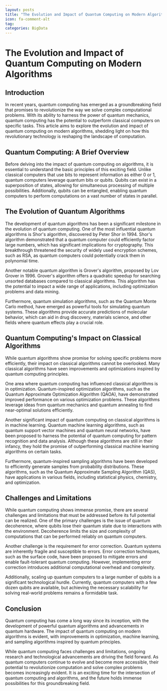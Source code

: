 ```yaml
---
layout: posts
title: "The Evolution and Impact of Quantum Computing on Modern Algorithms"
icon: fa-comment-alt
tag:      
categories: BigData
---
```



# The Evolution and Impact of Quantum Computing on Modern Algorithms

## Introduction

In recent years, quantum computing has emerged as a groundbreaking field that promises to revolutionize the way we solve complex computational problems. With its ability to harness the power of quantum mechanics, quantum computing has the potential to outperform classical computers on specific tasks. This article aims to explore the evolution and impact of quantum computing on modern algorithms, shedding light on how this revolutionary technology is reshaping the landscape of computation.

## Quantum Computing: A Brief Overview

Before delving into the impact of quantum computing on algorithms, it is essential to understand the basic principles of this exciting field. Unlike classical computers that use bits to represent information as either 0 or 1, quantum computers leverage quantum bits or qubits. Qubits can exist in a superposition of states, allowing for simultaneous processing of multiple possibilities. Additionally, qubits can be entangled, enabling quantum computers to perform computations on a vast number of states in parallel.

## The Evolution of Quantum Algorithms

The development of quantum algorithms has been a significant milestone in the evolution of quantum computing. One of the most influential quantum algorithms is Shor's algorithm, discovered by Peter Shor in 1994. Shor's algorithm demonstrated that a quantum computer could efficiently factor large numbers, which has significant implications for cryptography. This breakthrough threatened the security of widely used encryption schemes, such as RSA, as quantum computers could potentially crack them in polynomial time.

Another notable quantum algorithm is Grover's algorithm, proposed by Lov Grover in 1996. Grover's algorithm offers a quadratic speedup for searching unsorted databases compared to classical algorithms. This algorithm has the potential to impact a wide range of applications, including optimization problems and data mining.

Furthermore, quantum simulation algorithms, such as the Quantum Monte Carlo method, have emerged as powerful tools for simulating quantum systems. These algorithms provide accurate predictions of molecular behavior, which can aid in drug discovery, materials science, and other fields where quantum effects play a crucial role.

## Quantum Computing's Impact on Classical Algorithms

While quantum algorithms show promise for solving specific problems more efficiently, their impact on classical algorithms cannot be overlooked. Many classical algorithms have seen improvements and optimizations inspired by quantum computing principles.

One area where quantum computing has influenced classical algorithms is in optimization. Quantum-inspired optimization algorithms, such as the Quantum Approximate Optimization Algorithm (QAOA), have demonstrated improved performance on various optimization problems. These algorithms leverage ideas from quantum mechanics and quantum annealing to find near-optimal solutions efficiently.

Another significant impact of quantum computing on classical algorithms is in machine learning. Quantum machine learning algorithms, such as quantum support vector machines and quantum neural networks, have been proposed to harness the potential of quantum computing for pattern recognition and data analysis. Although these algorithms are still in their infancy, they hold the promise of outperforming classical machine learning algorithms on certain tasks.

Furthermore, quantum-inspired sampling algorithms have been developed to efficiently generate samples from probability distributions. These algorithms, such as the Quantum Approximate Sampling Algorithm (QAS), have applications in various fields, including statistical physics, chemistry, and optimization.

## Challenges and Limitations

While quantum computing shows immense promise, there are several challenges and limitations that must be addressed before its full potential can be realized. One of the primary challenges is the issue of quantum decoherence, where qubits lose their quantum state due to interactions with the environment. Decoherence limits the size and complexity of computations that can be performed reliably on quantum computers.

Another challenge is the requirement for error correction. Quantum systems are inherently fragile and susceptible to errors. Error correction techniques, such as the surface code, have been proposed to mitigate errors and enable fault-tolerant quantum computing. However, implementing error correction introduces additional computational overhead and complexity.

Additionally, scaling up quantum computers to a large number of qubits is a significant technological hurdle. Currently, quantum computers with a few dozen qubits are available, but achieving the necessary scalability for solving real-world problems remains a formidable task.

## Conclusion

Quantum computing has come a long way since its inception, with the development of powerful quantum algorithms and advancements in quantum hardware. The impact of quantum computing on modern algorithms is evident, with improvements in optimization, machine learning, and sampling algorithms inspired by quantum principles.

While quantum computing faces challenges and limitations, ongoing research and technological advancements are driving the field forward. As quantum computers continue to evolve and become more accessible, their potential to revolutionize computation and solve complex problems becomes increasingly evident. It is an exciting time for the intersection of quantum computing and algorithms, and the future holds immense possibilities for this groundbreaking field.